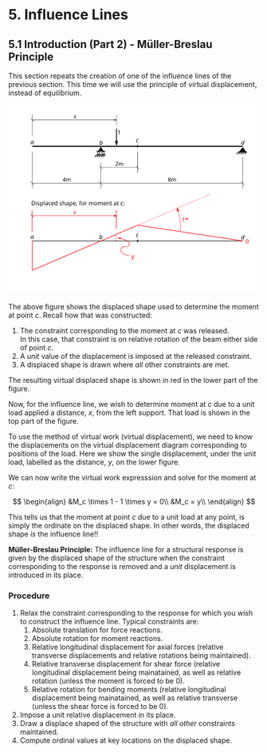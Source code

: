  # 5. Influence Lines

## 5.1 Introduction (Part 2) - M&uuml;ller-Breslau Principle

This section repeats the creation of one of the influence
lines of the previous section.  This time we will use the
principle of virtual displacement, instead of equilibrium.

![Figure](../../images/influencelines/introduction/mb-intro.svg)

The above figure shows the displaced shape used to determine the moment at 
point $c$.  Recall how that was constructed:

1. The constraint corresponding to the moment at $c$ was released.  
   In this case, that constraint is on relative rotation of the beam either
   side of point $c$.
1. A _unit_ value of the displacement is imposed at the released constraint.
1. A displaced shape is drawn where _all_ other constraints are met.

The resulting virtual displaced shape is shown in red in the lower part 
of the figure.

Now, for the influence line, we wish to determine moment at $c$ due to a
unit load applied a distance, $x$, from the left support.  That load is 
shown in the top part of the figure.

To use the method of virtual work (virtual displacement), we need to
know the displacements on the virtual displacement diagram 
corresponding to positions of the
load.  Here we show the single displacement, under the unit load,
labelled as the distance, $y$,  on the lower figure.

We can now write the virtual work expresssion and solve for
the moment at $c$:

$$
\begin{align}
&M_c \times 1 - 1 \times y = 0\\
&M_c = y\\
\end{align}
$$

This tells us that the moment at point $c$ due to a unit load at any 
point, is simply the ordinate on the displaced shape.  In other words,
the displaced shape _is_ the influence line!!

<div class="admonition important">
<b>M&uuml;ller-Breslau Principle:</b>
The influence line for a structural response is given by the displaced
shape of the structure when the constraint corresponding to the
response is removed and a <i>unit</i> displacement is introduced
in its place.
</div>

### Procedure

1. Relax the constraint corresponding to the response for which
   you wish to construct the influence line.  Typical constraints are:
   1. Absolute translation for force reactions.
   1. Absolute rotation for moment reactions.
   1. Relative longitudinal displacement for axial forces (relative transverse
      displacements and relative rotations being maintained).
   1. Relative transverse displacement for shear force (relative longitudinal 
      displacement being mainatained, as well as relative rotation (unless the
	  moment is forced to be 0).
   1. Relative rotation for bending moments (relative longitudinal 
      displacement being mainatained, as well as relative transverse (unless the
	  shear force is forced to be 0).
1. Impose a unit relative displacement in its place.
1. Draw a displace shaped of the structure with _all other_ constraints 
   maintained.
1. Compute ordinal values at key locations on the displaced shape.
	  

